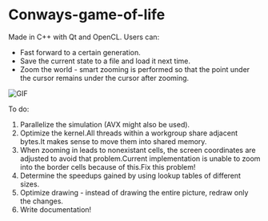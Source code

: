 # Conways-game-of-life
Made in C++ with Qt and OpenCL.
Users can:
- Fast forward to a certain generation. 
- Save the current state to a file and load it next time. 
- Zoom the world - smart zooming is performed so that the point under the cursor remains under the cursor after zooming. 

![GIF](https://i.imgur.com/0t0273d.gif)

To do:
1. Parallelize the simulation  (AVX might also be used).
2. Optimize the kernel.All threads within a workgroup share adjacent bytes.It makes sense to move them into shared memory.
3. When zooming in leads to nonexistant cells, the screen coordinates are adjusted to avoid that problem.Current implementation is unable to zoom into the border cells because of this.Fix this problem!
4. Determine the speedups gained by using lookup tables of different sizes.
5. Optimize drawing - instead of drawing the entire picture, redraw only the changes.
6. Write documentation!

